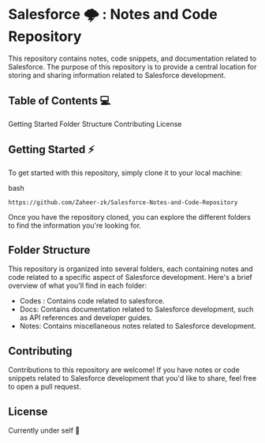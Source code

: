 # Salesforce 🌩️  : Notes and Code Repository
This repository contains notes, code snippets, and documentation related to Salesforce. The purpose of this repository is to provide a central location for storing and sharing information related to Salesforce development.

## Table of Contents 💻
Getting Started
Folder Structure
Contributing
License
## Getting Started ⚡️
To get started with this repository, simply clone it to your local machine:

bash
```
https://github.com/Zaheer-zk/Salesforce-Notes-and-Code-Repository 
```
Once you have the repository cloned, you can explore the different folders to find the information you're looking for.

## Folder Structure
This repository is organized into several folders, each containing notes and code related to a specific aspect of Salesforce development. Here's a brief overview of what you'll find in each folder:

- Codes : Contains code related to salesforce.
- Docs: Contains documentation related to Salesforce development, such as API references and developer guides.
- Notes: Contains miscellaneous notes related to Salesforce development.
## Contributing
Contributions to this repository are welcome! If you have notes or code snippets related to Salesforce development that you'd like to share, feel free to open a pull request.

## License
Currently under self 🤝
